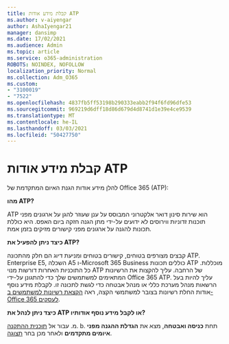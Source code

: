 ```yaml
---
title: קבלת מידע אודות ATP
ms.author: v-aiyengar
author: AshaIyengar21
manager: dansimp
ms.date: 17/02/2021
ms.audience: Admin
ms.topic: article
ms.service: o365-administration
ROBOTS: NOINDEX, NOFOLLOW
localization_priority: Normal
ms.collection: Adm_O365
ms.custom:
- "3100019"
- "7522"
ms.openlocfilehash: 4837fb5ff53198b290333eabb2f94f6fd96dfe53
ms.sourcegitcommit: 969219d6dff18d86d679d4d8741d1e39e4ce9539
ms.translationtype: MT
ms.contentlocale: he-IL
ms.lasthandoff: 03/03/2021
ms.locfileid: "50427750"
---
```

# <a name="learn-about-atp"></a>קבלת מידע אודות ATP

להלן מידע אודות הגנת האיום המתקדמת של Office 365 (ATP):

**מהו ATP?**

ATP הוא שירות סינון דואר אלקטרוני המבוסס על ענן שעוזר להגן על ארגונים מפני תוכנות זדוניות ווירוסים לא ידועים על-ידי מתן הגנה חזקה ביום האפס. היא כוללת תכונות להגנה על ארגונים מפני קישורים מזיקים בזמן אמת.

**כיצד ניתן להפעיל את ATP?**

קבצים מצורפים בטוחים, קישורים בטוחים ומניעת דיוג הם חלק מהתכונה ATP. Enterprise E5, השכלה A5 ו-Microsoft 365 Business כוללים תכונות ATP מוכללות. כל התוכניות האחרות דורשות מנוי ATP של הרחבה. עליך להקצות את הרשיונות המתאימים למשתמשים שלך כדי להתגונן על-ידי Office 365 ATP. עליך להיות בעל הרשאות מנהל מערכת כללי או מנהל אבטחה כדי לגשת לתכונה זו. לקבלת מידע נוסף אודות החלת רשיונות בצובר למשתמשי הקצה, ראה [הקצאת רשיונות למשתמשים ב-Office 365 לעסקים](https://go.microsoft.com/fwlink/?linkid=2093435).

**כיצד ניתן לנהל את ATP או לקבל מידע נוסף אודותיו?**

מ. עבור אל [תוכנית ההתקנה](https://go.microsoft.com/fwlink/p/?linkid=2075721).
b. תחת **כניסה ואבטחה**, מצא את **הגדלת ההגנה מפני איומים מתקדמים** ולאחר מכן בחר [תצוגה](https://go.microsoft.com/fwlink/?linkid=2109302).
